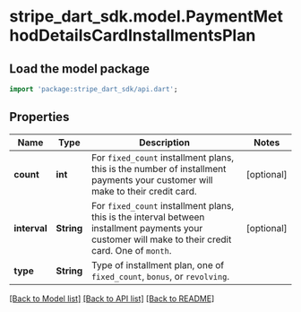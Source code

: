 # stripe_dart_sdk.model.PaymentMethodDetailsCardInstallmentsPlan

## Load the model package
```dart
import 'package:stripe_dart_sdk/api.dart';
```

## Properties
Name | Type | Description | Notes
------------ | ------------- | ------------- | -------------
**count** | **int** | For `fixed_count` installment plans, this is the number of installment payments your customer will make to their credit card. | [optional] 
**interval** | **String** | For `fixed_count` installment plans, this is the interval between installment payments your customer will make to their credit card. One of `month`. | [optional] 
**type** | **String** | Type of installment plan, one of `fixed_count`, `bonus`, or `revolving`. | 

[[Back to Model list]](../README.md#documentation-for-models) [[Back to API list]](../README.md#documentation-for-api-endpoints) [[Back to README]](../README.md)


